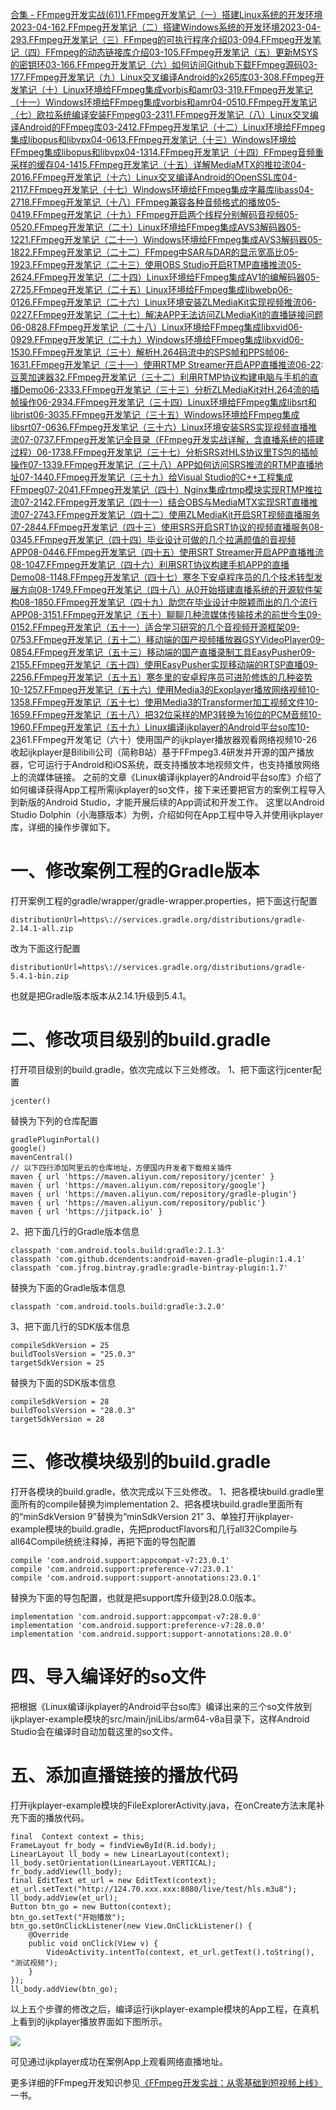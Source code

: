 [合集 \- FFmpeg开发实战(61\)](https://github.com)[1\.FFmpeg开发笔记（一）搭建Linux系统的开发环境2023\-04\-16](https://github.com/aqi00/p/17323833.html)[2\.FFmpeg开发笔记（二）搭建Windows系统的开发环境2023\-04\-29](https://github.com/aqi00/p/17363751.html)[3\.FFmpeg开发笔记（三）FFmpeg的可执行程序介绍03\-09](https://github.com/aqi00/p/18062895)[4\.FFmpeg开发笔记（四）FFmpeg的动态链接库介绍03\-10](https://github.com/aqi00/p/18062898)[5\.FFmpeg开发笔记（五）更新MSYS的密钥环03\-16](https://github.com/aqi00/p/18062901)[6\.FFmpeg开发笔记（六）如何访问Github下载FFmpeg源码03\-17](https://github.com/aqi00/p/18062902)[7\.FFmpeg开发笔记（九）Linux交叉编译Android的x265库03\-30](https://github.com/aqi00/p/18078413)[8\.FFmpeg开发笔记（十）Linux环境给FFmpeg集成vorbis和amr03\-31](https://github.com/aqi00/p/18078414)[9\.FFmpeg开发笔记（十一）Windows环境给FFmpeg集成vorbis和amr04\-05](https://github.com/aqi00/p/18078415)[10\.FFmpeg开发笔记（七）欧拉系统编译安装FFmpeg03\-23](https://github.com/aqi00/p/18062905)[11\.FFmpeg开发笔记（八）Linux交叉编译Android的FFmpeg库03\-24](https://github.com/aqi00/p/18062906)[12\.FFmpeg开发笔记（十二）Linux环境给FFmpeg集成libopus和libvpx04\-06](https://github.com/aqi00/p/18105739)[13\.FFmpeg开发笔记（十三）Windows环境给FFmpeg集成libopus和libvpx04\-13](https://github.com/aqi00/p/18105744)[14\.FFmpeg开发笔记（十四）FFmpeg音频重采样的缓存04\-14](https://github.com/aqi00/p/18105749)[15\.FFmpeg开发笔记（十五）详解MediaMTX的推拉流04\-20](https://github.com/aqi00/p/18105753)[16\.FFmpeg开发笔记（十六）Linux交叉编译Android的OpenSSL库04\-21](https://github.com/aqi00/p/18132687)[17\.FFmpeg开发笔记（十七）Windows环境给FFmpeg集成字幕库libass04\-27](https://github.com/aqi00/p/18132702)[18\.FFmpeg开发笔记（十八）FFmpeg兼容各种音频格式的播放05\-04](https://github.com/aqi00/p/18132704)[19\.FFmpeg开发笔记（十九）FFmpeg开启两个线程分别解码音视频05\-05](https://github.com/aqi00/p/18161897)[20\.FFmpeg开发笔记（二十）Linux环境给FFmpeg集成AVS3解码器05\-12](https://github.com/aqi00/p/18161901)[21\.FFmpeg开发笔记（二十一）Windows环境给FFmpeg集成AVS3解码器05\-18](https://github.com/aqi00/p/18161908)[22\.FFmpeg开发笔记（二十二）FFmpeg中SAR与DAR的显示宽高比05\-19](https://github.com/aqi00/p/18161912)[23\.FFmpeg开发笔记（二十三）使用OBS Studio开启RTMP直播推流05\-26](https://github.com/aqi00/p/18199486)[24\.FFmpeg开发笔记（二十四）Linux环境给FFmpeg集成AV1的编解码器05\-27](https://github.com/aqi00/p/18199491)[25\.FFmpeg开发笔记（二十五）Linux环境给FFmpeg集成libwebp06\-01](https://github.com/aqi00/p/18199496)[26\.FFmpeg开发笔记（二十六）Linux环境安装ZLMediaKit实现视频推流06\-02](https://github.com/aqi00/p/18199499)[27\.FFmpeg开发笔记（二十七）解决APP无法访问ZLMediaKit的直播链接问题06\-08](https://github.com/aqi00/p/18199503)[28\.FFmpeg开发笔记（二十八）Linux环境给FFmpeg集成libxvid06\-09](https://github.com/aqi00/p/18199506)[29\.FFmpeg开发笔记（二十九）Windows环境给FFmpeg集成libxvid06\-15](https://github.com/aqi00/p/18239870)[30\.FFmpeg开发笔记（三十）解析H.264码流中的SPS帧和PPS帧06\-16](https://github.com/aqi00/p/18239876)[31\.FFmpeg开发笔记（三十一）使用RTMP Streamer开启APP直播推流06\-22](https://github.com/aqi00/p/18239879):[豆荚加速器](https://yirou.org)[32\.FFmpeg开发笔记（三十二）利用RTMP协议构建电脑与手机的直播Demo06\-23](https://github.com/aqi00/p/18239882)[33\.FFmpeg开发笔记（三十三）分析ZLMediaKit对H.264流的插帧操作06\-29](https://github.com/aqi00/p/18240179)[34\.FFmpeg开发笔记（三十四）Linux环境给FFmpeg集成libsrt和librist06\-30](https://github.com/aqi00/p/18240185)[35\.FFmpeg开发笔记（三十五）Windows环境给FFmpeg集成libsrt07\-06](https://github.com/aqi00/p/18240192)[36\.FFmpeg开发笔记（三十六）Linux环境安装SRS实现视频直播推流07\-07](https://github.com/aqi00/p/18240199)[37\.FFmpeg开发笔记全目录（FFmpeg开发实战详解，含直播系统的搭建过程）06\-17](https://github.com/aqi00/p/18250735)[38\.FFmpeg开发笔记（三十七）分析SRS对HLS协议里TS包的插帧操作07\-13](https://github.com/aqi00/p/18288623)[39\.FFmpeg开发笔记（三十八）APP如何访问SRS推流的RTMP直播地址07\-14](https://github.com/aqi00/p/18288628)[40\.FFmpeg开发笔记（三十九）给Visual Studio的C\+\+工程集成FFmpeg07\-20](https://github.com/aqi00/p/18288635)[41\.FFmpeg开发笔记（四十）Nginx集成rtmp模块实现RTMP推拉流07\-21](https://github.com/aqi00/p/18288637)[42\.FFmpeg开发笔记（四十一）结合OBS与MediaMTX实现SRT直播推流07\-27](https://github.com/aqi00/p/18288640)[43\.FFmpeg开发笔记（四十二）使用ZLMediaKit开启SRT视频直播服务07\-28](https://github.com/aqi00/p/18288642)[44\.FFmpeg开发笔记（四十三）使用SRS开启SRT协议的视频直播服务08\-03](https://github.com/aqi00/p/18288645)[45\.FFmpeg开发笔记（四十四）毕业设计可做的几个拉满颜值的音视频APP08\-04](https://github.com/aqi00/p/18328118)[46\.FFmpeg开发笔记（四十五）使用SRT Streamer开启APP直播推流08\-10](https://github.com/aqi00/p/18328119)[47\.FFmpeg开发笔记（四十六）利用SRT协议构建手机APP的直播Demo08\-11](https://github.com/aqi00/p/18328121)[48\.FFmpeg开发笔记（四十七）寒冬下安卓程序员的几个技术转型发展方向08\-17](https://github.com/aqi00/p/18328122)[49\.FFmpeg开发笔记（四十八）从0开始搭建直播系统的开源软件架构08\-18](https://github.com/aqi00/p/18328123)[50\.FFmpeg开发笔记（四十九）助您在毕业设计中脱颖而出的几个流行APP08\-31](https://github.com/aqi00/p/18328125)[51\.FFmpeg开发笔记（五十）聊聊几种流媒体传输技术的前世今生09\-01](https://github.com/aqi00/p/18390366)[52\.FFmpeg开发笔记（五十一）适合学习研究的几个音视频开源框架09\-07](https://github.com/aqi00/p/18390371)[53\.FFmpeg开发笔记（五十二）移动端的国产视频播放器GSYVideoPlayer09\-08](https://github.com/aqi00/p/18390374)[54\.FFmpeg开发笔记（五十三）移动端的国产直播录制工具EasyPusher09\-21](https://github.com/aqi00/p/18390381)[55\.FFmpeg开发笔记（五十四）使用EasyPusher实现移动端的RTSP直播09\-22](https://github.com/aqi00/p/18390389)[56\.FFmpeg开发笔记（五十五）寒冬里的安卓程序员可进阶修炼的几种姿势10\-12](https://github.com/aqi00/p/18450136)[57\.FFmpeg开发笔记（五十六）使用Media3的Exoplayer播放网络视频10\-13](https://github.com/aqi00/p/18450140)[58\.FFmpeg开发笔记（五十七）使用Media3的Transformer加工视频文件10\-16](https://github.com/aqi00/p/18450142)[59\.FFmpeg开发笔记（五十八）把32位采样的MP3转换为16位的PCM音频10\-19](https://github.com/aqi00/p/18450146)[60\.FFmpeg开发笔记（五十九）Linux编译ijkplayer的Android平台so库10\-23](https://github.com/aqi00/p/18450148)61\.FFmpeg开发笔记（六十）使用国产的ijkplayer播放器观看网络视频10\-26收起
​ijkplayer是Bilibili公司（简称B站）基于FFmpeg3\.4研发并开源的国产播放器，它可运行于Android和iOS系统，既支持播放本地视频文件，也支持播放网络上的流媒体链接。
 之前的文章《Linux编译ijkplayer的Android平台so库》介绍了如何编译获得App工程所需ijkplayer的so文件，接下来还要把官方的案例工程导入到新版的Android Studio，才能开展后续的App调试和开发工作。
这里以Android Studio Dolphin（小海豚版本）为例，介绍如何在App工程中导入并使用ijkplayer库，详细的操作步骤如下。


# 一、修改案例工程的Gradle版本


打开案例工程的gradle/wrapper/gradle\-wrapper.properties，把下面这行配置




```
distributionUrl=https\://services.gradle.org/distributions/gradle-2.14.1-all.zip
```


改为下面这行配置




```
distributionUrl=https\://services.gradle.org/distributions/gradle-5.4.1-bin.zip
```


也就是把Gradle版本版本从2\.14\.1升级到5\.4\.1。


# 二、修改项目级别的build.gradle


打开项目级别的build.gradle，依次完成以下三处修改。
1、把下面这行jcenter配置




```
jcenter()
```


替换为下列的仓库配置




```
gradlePluginPortal()
google()
mavenCentral()
// 以下四行添加阿里云的仓库地址，方便国内开发者下载相关插件
maven { url 'https://maven.aliyun.com/repository/jcenter' }
maven { url 'https://maven.aliyun.com/repository/google'}
maven { url 'https://maven.aliyun.com/repository/gradle-plugin'}
maven { url 'https://maven.aliyun.com/repository/public'}
maven { url 'https://jitpack.io' }
```


2、把下面几行的Gradle版本信息




```
classpath 'com.android.tools.build:gradle:2.1.3'
classpath 'com.github.dcendents:android-maven-gradle-plugin:1.4.1'
classpath 'com.jfrog.bintray.gradle:gradle-bintray-plugin:1.7'
```


替换为下面的Gradle版本信息




```
classpath 'com.android.tools.build:gradle:3.2.0'
```


3、把下面几行的SDK版本信息




```
compileSdkVersion = 25
buildToolsVersion = "25.0.3"
targetSdkVersion = 25
```


替换为下面的SDK版本信息




```
compileSdkVersion = 28
buildToolsVersion = "28.0.3"
targetSdkVersion = 28
```


# 三、修改模块级别的build.gradle


打开各模块的build.gradle，依次完成以下三处修改。
1、把各模块build.gradle里面所有的compile替换为implementation
2、把各模块build.gradle里面所有的“minSdkVersion 9”替换为“minSdkVersion 21”
3、单独打开ijkplayer\-example模块的build.gradle，先把productFlavors和几行all32Compile与all64Compile统统注释掉，再把下面的导包配置




```
compile 'com.android.support:appcompat-v7:23.0.1'
compile 'com.android.support:preference-v7:23.0.1'
compile 'com.android.support:support-annotations:23.0.1'
```


替换为下面的导包配置，也就是把support库升级到28\.0\.0版本。




```
implementation 'com.android.support:appcompat-v7:28.0.0'
implementation 'com.android.support:preference-v7:28.0.0'
implementation 'com.android.support:support-annotations:28.0.0'
```


# 四、导入编译好的so文件


把根据《Linux编译ijkplayer的Android平台so库》编译出来的三个so文件放到ijkplayer\-example模块的src/main/jniLibs/arm64\-v8a目录下，这样Android Studio会在编译时自动加载这里的so文件。


# 五、添加直播链接的播放代码


打开ijkplayer\-example模块的FileExplorerActivity.java，在onCreate方法末尾补充下面的播放代码。




```
final  Context context = this;
FrameLayout fr_body = findViewById(R.id.body);
LinearLayout ll_body = new LinearLayout(context);
ll_body.setOrientation(LinearLayout.VERTICAL);
fr_body.addView(ll_body);
final EditText et_url = new EditText(context);
et_url.setText("http://124.70.xxx.xxx:8080/live/test/hls.m3u8");
ll_body.addView(et_url);
Button btn_go = new Button(context);
btn_go.setText("开始播放");
btn_go.setOnClickListener(new View.OnClickListener() {
    @Override
    public void onClick(View v) {
        VideoActivity.intentTo(context, et_url.getText().toString(), "测试视频");
    }
});
ll_body.addView(btn_go);
```


以上五个步骤的修改之后，编译运行ijkplayer\-example模块的App工程，在真机上看到的ijkplayer播放界面如下图所示。


![](https://img2024.cnblogs.com/blog/729938/202410/729938-20241007153310875-410784585.jpg)


可见通过ijkplayer成功在案例App上观看网络直播地址。


更多详细的FFmpeg开发知识参见[《FFmpeg开发实战：从零基础到短视频上线》](https://item.jd.com/14020415.html "《FFmpeg开发实战：从零基础到短视频上线》")一书。


